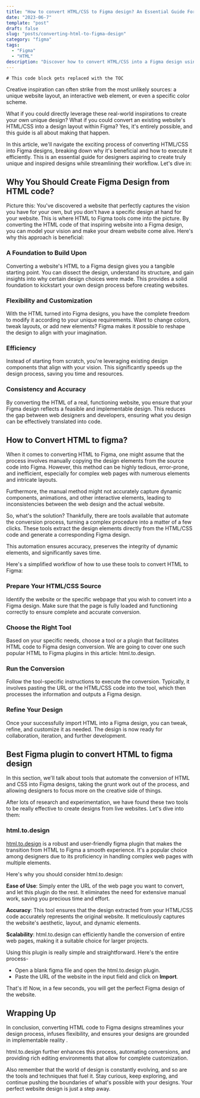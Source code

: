 ```yaml
---
title: "How to convert HTML/CSS to Figma design? An Essential Guide For Designers"
date: "2023-06-7"
template: "post"
draft: false
slug: "posts/converting-html-to-figma-design"
category: "figma"
tags:
  - "Figma"
  - "HTML"
description: "Discover how to convert HTML/CSS into a Figma design using html.to.design in our essential guide for designers."
---
```


```toc
# This code block gets replaced with the TOC
```

Creative inspiration can often strike from the most unlikely sources: a unique website layout, an interactive web element, or even a specific color scheme.

What if you could directly leverage these real-world inspirations to create your own unique design? What if you could convert an existing website's HTML/CSS into a design layout within Figma? Yes, it's entirely possible, and this guide is all about making that happen.

In this article, we'll navigate the exciting process of converting HTML/CSS into Figma designs, breaking down why it's beneficial and how to execute it efficiently. This is an essential guide for designers aspiring to create truly unique and inspired designs while streamlining their workflow. Let's dive in:

## Why You Should Create Figma Design from HTML code?

Picture this: You've discovered a website that perfectly captures the vision you have for your own, but you don't have a specific design at hand for your website. This is where HTML to Figma tools come into the picture. By converting the HTML code of that inspiring website into a Figma design, you can model your vision and make your dream website come alive. Here's why this approach is beneficial:

### A Foundation to Build Upon

Converting a website's HTML to a Figma design gives you a tangible starting point. You can dissect the design, understand its structure, and gain insights into why certain design choices were made. This provides a solid foundation to kickstart your own design process before creating websites.

### Flexibility and Customization

With the HTML turned into Figma designs, you have the complete freedom to modify it according to your unique requirements. Want to change colors, tweak layouts, or add new elements? Figma makes it possible to reshape the design to align with your imagination.

### Efficiency

Instead of starting from scratch, you're leveraging existing design components that align with your vision. This significantly speeds up the design process, saving you time and resources.

### Consistency and Accuracy

By converting the HTML of a real, functioning website, you ensure that your Figma design reflects a feasible and implementable design. This reduces the gap between web designers and developers, ensuring what you design can be effectively translated into code.

## How to Convert HTML to figma?

When it comes to converting HTML to Figma, one might assume that the process involves manually copying the design elements from the source code into Figma. However, this method can be highly tedious, error-prone, and inefficient, especially for complex web pages with numerous elements and intricate layouts.

Furthermore, the manual method might not accurately capture dynamic components, animations, and other interactive elements, leading to inconsistencies between the web design and the actual website.

So, what's the solution? Thankfully, there are tools available that automate the conversion process, turning a complex procedure into a matter of a few clicks. These tools extract the design elements directly from the HTML/CSS code and generate a corresponding Figma design.

This automation ensures accuracy, preserves the integrity of dynamic elements, and significantly saves time.

Here's a simplified workflow of how to use these tools to convert HTML to Figma:

### Prepare Your HTML/CSS Source

Identify the website or the specific webpage that you wish to convert into a Figma design. Make sure that the page is fully loaded and functioning correctly to ensure complete and accurate conversion.

### Choose the Right Tool

Based on your specific needs, choose a tool or a plugin that facilitates HTML code to Figma design conversion. We are going to cover one such popular HTML to Figma plugins in this article: html.to.design.

### Run the Conversion

Follow the tool-specific instructions to execute the conversion. Typically, it involves pasting the URL or the HTML/CSS code into the tool, which then processes the information and outputs a Figma design.

### Refine Your Design

Once your successfully import HTML into a Figma design, you can tweak, refine, and customize it as needed. The design is now ready for collaboration, iteration, and further development.

## Best Figma plugin to convert HTML to figma design

In this section, we'll talk about tools that automate the conversion of HTML and CSS into Figma designs, taking the grunt work out of the process, and allowing designers to focus more on the creative side of things.

After lots of research and experimentation, we have found these two tools to be really effective to create designs from live websites. Let's dive into them:

### html.to.design

[html.to.design](https://www.figma.com/community/plugin/1159123024924461424/html.to.design) is a robust and user-friendly figma plugin that makes the transition from HTML to Figma a smooth experience. It's a popular choice among designers due to its proficiency in handling complex web pages with multiple elements.

Here's why you should consider html.to.design:

**Ease of Use**: Simply enter the URL of the web page you want to convert, and let this plugin do the rest. It eliminates the need for extensive manual work, saving you precious time and effort.

**Accuracy**: This tool ensures that the design extracted from your HTML/CSS code accurately represents the original website. It meticulously captures the website's aesthetic, layout, and dynamic elements.

**Scalability**: html.to.design can efficiently handle the conversion of entire web pages, making it a suitable choice for larger projects.

Using this plugin is really simple and straightforward. Here's the entire process-

- Open a blank figma file and open the html.to.design plugin.
- Paste the URL of the website in the input field and click on **Import**.

That's it! Now, in a few seconds, you will get the perfect Figma design of the website.

## Wrapping Up

In conclusion, converting HTML code to Figma designs streamlines your design process, infuses flexibility, and ensures your designs are grounded in implementable reality .

html.to.design further enhances this process, automating conversions, and providing rich editing environments that allow for complete customization.

Also remember that the world of design is constantly evolving, and so are the tools and techniques that fuel it. Stay curious, keep exploring, and continue pushing the boundaries of what's possible with your designs. Your perfect website design is just a step away.
